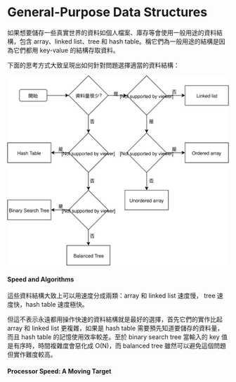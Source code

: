 # General-Purpose Data Structures

如果想要儲存一些真實世界的資料如個人檔案、庫存等會使用一般用途的資料結構，包含 array、linked list、tree 和 hash table。稱它們為一般用途的結構是因為它們都用 key-value 的結構存取資料。

下面的思考方式大致呈現出如何針對問題選擇適當的資料結構：

![](../.gitbook/assets/datastructure_decision_flow.svg)

#### Speed and Algorithms

這些資料結構大致上可以用速度分成兩類：array 和 linked list 速度慢， tree 速度快，hash table 速度極快。

但這不表示永遠都用操作快速的資料結構就是最好的選擇，首先它們的實作比起 array 和 linked list 更複雜，如果是 hash table 需要預先知道要儲存的資料量，而且 hash table 的記憶使用效率較差。至於 binary search tree 當輸入的 key 值是有序時，時間複雜度會惡化成 O\(N\)，而 balanced tree 雖然可以避免這個問題但實作難度較高。

#### Processor Speed: A Moving Target



